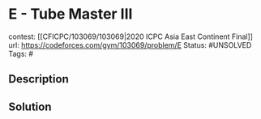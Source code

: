 # E - Tube Master III

contest: [[CFICPC/103069/103069|2020 ICPC Asia East Continent Final]]
url: https://codeforces.com/gym/103069/problem/E
Status: #UNSOLVED
Tags: #

## Description

## Solution

